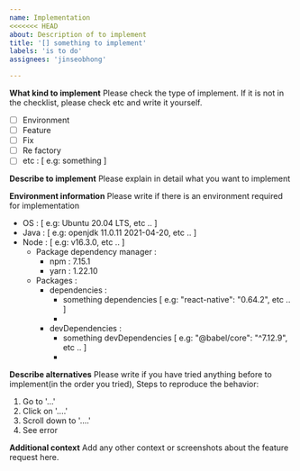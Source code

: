 ```yaml
---
name: Implementation
<<<<<<< HEAD
about: Description of to implement
title: '[] something to implement'
labels: 'is to do'
assignees: 'jinseobhong'

---
```


**What kind to implement**
Please check the type of implement. If it is not in the checklist, please check etc and write it yourself.

- [ ] Environment
- [ ] Feature
- [ ] Fix
- [ ] Re factory
- [ ] etc : [ e.g: something ]

**Describe to implement**
Please explain in detail what you want to implement

**Environment information**
Please write if there is an environment required for implementation 

- OS : [ e.g: Ubuntu 20.04 LTS, etc .. ]
- Java : [ e.g: openjdk 11.0.11 2021-04-20, etc .. ]
- Node : [ e.g: v16.3.0, etc .. ]
    - Package dependency manager :
        - npm : 7.15.1
        - yarn : 1.22.10
    - Packages :
        - dependencies :
            - something dependencies [ e.g: "react-native": "0.64.2", etc .. ]
            -
        - devDependencies :
            - something devDependencies [ e.g: "@babel/core": "^7.12.9", etc .. ]
            -
    
**Describe alternatives**
Please write if you have tried anything before to implement(in the order you tried), Steps to reproduce the behavior:
1. Go to '...'
2. Click on '....'
3. Scroll down to '....'
4. See error

**Additional context**
Add any other context or screenshots about the feature request here.
